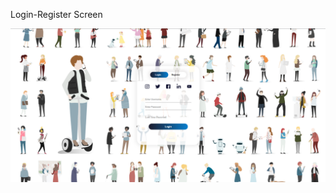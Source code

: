 Login-Register Screen

![banner resmi](https://github.com/emrepiristinee/login-register-screen/blob/main/abc.png)
